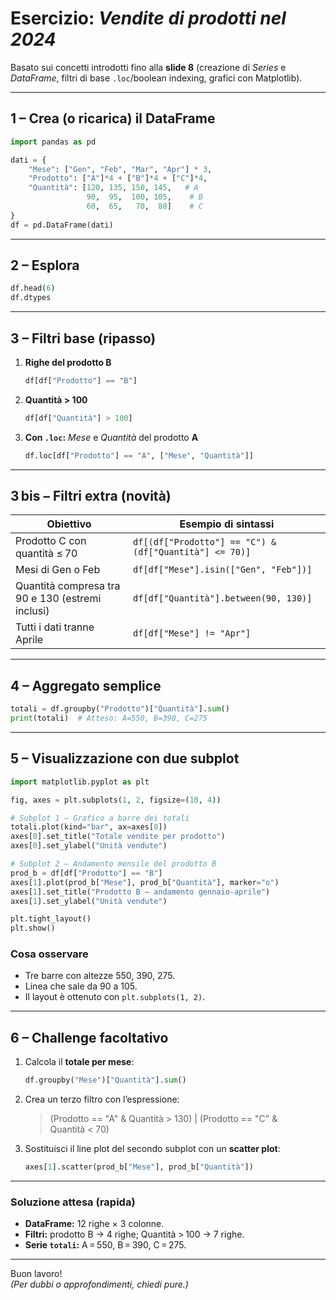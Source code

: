 
# Esercizio: *Vendite di prodotti nel 2024*
Basato sui concetti introdotti fino alla **slide 8** (creazione di *Series* e *DataFrame*, filtri di base `.loc`/boolean indexing, grafici con Matplotlib).

---

## 1 – Crea (o ricarica) il DataFrame
```python
import pandas as pd

dati = {
    "Mese": ["Gen", "Feb", "Mar", "Apr"] * 3,
    "Prodotto": ["A"]*4 + ["B"]*4 + ["C"]*4,
    "Quantità": [120, 135, 150, 145,   # A
                 90,  95,  100, 105,    # B
                 60,  65,   70,  80]    # C
}
df = pd.DataFrame(dati)
```

---

## 2 – Esplora
```python
df.head(6)
df.dtypes
```

---

## 3 – Filtri base (ripasso)
1. **Righe del prodotto B**  
   ```python
   df[df["Prodotto"] == "B"]
   ```
2. **Quantità > 100**  
   ```python
   df[df["Quantità"] > 100]
   ```
3. **Con `.loc`:** *Mese* e *Quantità* del prodotto **A**  
   ```python
   df.loc[df["Prodotto"] == "A", ["Mese", "Quantità"]]
   ```

---

## 3 bis – Filtri extra (novità)

| Obiettivo | Esempio di sintassi |
|-----------|--------------------|
| Prodotto C con quantità ≤ 70 | `df[(df["Prodotto"] == "C") & (df["Quantità"] <= 70)]` |
| Mesi di Gen o Feb | `df[df["Mese"].isin(["Gen", "Feb"])]` |
| Quantità compresa tra 90 e 130 (estremi inclusi) | `df[df["Quantità"].between(90, 130)]` |
| Tutti i dati tranne Aprile | `df[df["Mese"] != "Apr"]` |

---

## 4 – Aggregato semplice
```python
totali = df.groupby("Prodotto")["Quantità"].sum()
print(totali)  # Atteso: A=550, B=390, C=275
```

---

## 5 – Visualizzazione con due subplot
```python
import matplotlib.pyplot as plt

fig, axes = plt.subplots(1, 2, figsize=(10, 4))

# Subplot 1 – Grafico a barre dei totali
totali.plot(kind="bar", ax=axes[0])
axes[0].set_title("Totale vendite per prodotto")
axes[0].set_ylabel("Unità vendute")

# Subplot 2 – Andamento mensile del prodotto B
prod_b = df[df["Prodotto"] == "B"]
axes[1].plot(prod_b["Mese"], prod_b["Quantità"], marker="o")
axes[1].set_title("Prodotto B – andamento gennaio‑aprile")
axes[1].set_ylabel("Unità vendute")

plt.tight_layout()
plt.show()
```

### Cosa osservare
* Tre barre con altezze 550, 390, 275.
* Linea che sale da 90 a 105.
* Il layout è ottenuto con `plt.subplots(1, 2)`.

---

## 6 – Challenge facoltativo
1. Calcola il **totale per mese**:
   ```python
   df.groupby("Mese")["Quantità"].sum()
   ```
2. Crea un terzo filtro con l’espressione:

   > (Prodotto == "A" & Quantità > 130) | (Prodotto == "C" & Quantità < 70)

3. Sostituisci il line plot del secondo subplot con un **scatter plot**:
   ```python
   axes[1].scatter(prod_b["Mese"], prod_b["Quantità"])
   ```

---

### Soluzione attesa (rapida)
* **DataFrame:** 12 righe × 3 colonne.
* **Filtri:** prodotto B → 4 righe; Quantità > 100 → 7 righe.
* **Serie `totali`:** A = 550, B = 390, C = 275.

---

Buon lavoro!  
_(Per dubbi o approfondimenti, chiedi pure.)_
